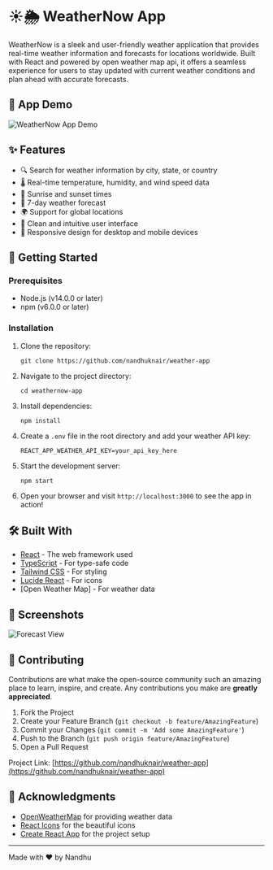 
# ☀️🌦️ WeatherNow App


WeatherNow is a sleek and user-friendly weather application that provides real-time weather information and forecasts for locations worldwide. Built with React and powered by open weather map api, it offers a seamless experience for users to stay updated with current weather conditions and plan ahead with accurate forecasts.

## 🎥 App Demo

![WeatherNow App Demo](https://youtu.be/56SFXqxWPak)

## ✨ Features

- 🔍 Search for weather information by city, state, or country
- 🌡️ Real-time temperature, humidity, and wind speed data
- 🌅 Sunrise and sunset times
- 📅 7-day weather forecast
- 🌍 Support for global locations
- 🎨 Clean and intuitive user interface
- 📱 Responsive design for desktop and mobile devices

## 🚀 Getting Started

### Prerequisites

- Node.js (v14.0.0 or later)
- npm (v6.0.0 or later)

### Installation

1. Clone the repository:
   ```
   git clone https://github.com/nandhuknair/weather-app
   ```

2. Navigate to the project directory:
   ```
   cd weathernow-app
   ```

3. Install dependencies:
   ```
   npm install
   ```

4. Create a `.env` file in the root directory and add your weather API key:
   ```
   REACT_APP_WEATHER_API_KEY=your_api_key_here
   ```

5. Start the development server:
   ```
   npm start
   ```

6. Open your browser and visit `http://localhost:3000` to see the app in action!

## 🛠️ Built With

- [React](https://reactjs.org/) - The web framework used
- [TypeScript](https://www.typescriptlang.org/) - For type-safe code
- [Tailwind CSS](https://tailwindcss.com/) - For styling
- [Lucide React](https://lucide.dev/) - For icons
- [Open Weather Map] - For weather data

## 📸 Screenshots

![Forecast View](https://placeholder.com/wp-content/uploads/2018/10/placeholder.com-logo1.png)

## 🤝 Contributing

Contributions are what make the open-source community such an amazing place to learn, inspire, and create. Any contributions you make are **greatly appreciated**.

1. Fork the Project
2. Create your Feature Branch (`git checkout -b feature/AmazingFeature`)
3. Commit your Changes (`git commit -m 'Add some AmazingFeature'`)
4. Push to the Branch (`git push origin feature/AmazingFeature`)
5. Open a Pull Request


Project Link: [https://github.com/nandhuknair/weather-app](https://github.com/nandhuknair/weather-app)

## 🙏 Acknowledgments

- [OpenWeatherMap](https://openweathermap.org/) for providing weather data
- [React Icons](https://react-icons.github.io/react-icons/) for the beautiful icons
- [Create React App](https://create-react-app.dev/) for the project setup

---

Made with ❤️ by Nandhu
